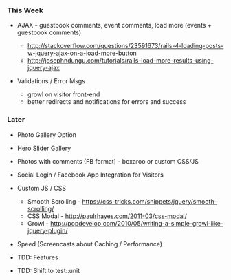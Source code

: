 ### This Week
* AJAX - guestbook comments, event comments, load more (events + guestbook comments)
  - http://stackoverflow.com/questions/23591673/rails-4-loading-posts-w-jquery-ajax-on-a-load-more-button
  - http://josephndungu.com/tutorials/rails-load-more-results-using-jquery-ajax

* Validations / Error Msgs
  - growl on visitor front-end
  - better redirects and notifications for errors and success

### Later
* Photo Gallery Option
* Hero Slider Gallery
* Photos with comments (FB format) - boxaroo or custom CSS/JS

* Social Login / Facebook App Integration for Visitors

* Custom JS / CSS
  - Smooth Scrolling - https://css-tricks.com/snippets/jquery/smooth-scrolling/
  - CSS Modal - http://paulrhayes.com/2011-03/css-modal/
  - Growl - http://popdevelop.com/2010/05/writing-a-simple-growl-like-jquery-plugin/

* Speed (Screencasts about Caching / Performance)
* TDD: Features
* TDD: Shift to test::unit
